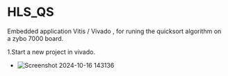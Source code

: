 # HLS_QS
Embedded application Vitis / Vivado , for runing the quicksort algorithm on a zybo 7000 board. 






1.Start a new project in vivado.
  * ![Screenshot 2024-10-16 143136](https://github.com/user-attachments/assets/cbce6e96-e663-4c9e-aff1-c7ee4b90696f)
